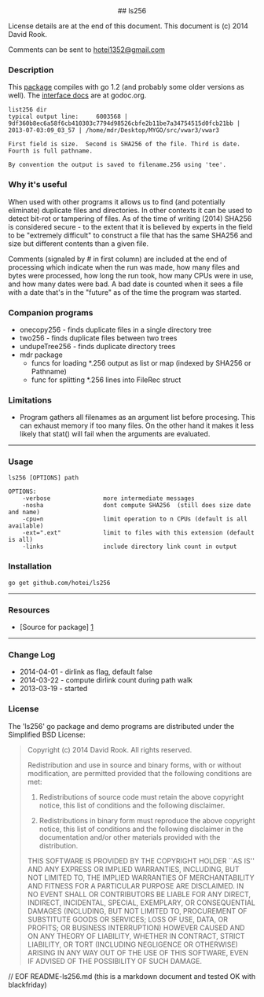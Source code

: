 
<center>
## ls256
</center>

License details are at the end of this document. 
This document is (c) 2014 David Rook.

Comments can be sent to <hotei1352@gmail.com>

### Description

This [package][1] compiles with go 1.2 (and probably some older versions as well).
The [interface docs][2] are at godoc.org.

	list256 dir
	typical output line:     6003568 | 9df360b8ec6a58f6cb410303c7794d98526cbfe2b11be7a34754515d0fcb21bb | 2013-07-03:09_03_57 | /home/mdr/Desktop/MYGO/src/vwar3/vwar3

	First field is size.  Second is SHA256 of the file. Third is date.  Fourth is full pathname.
	
	By convention the output is saved to filename.256 using 'tee'.
	
### Why it's useful

When used with other programs it allows us to find (and potentially eliminate) duplicate files and directories.  In other contexts it
can be used to detect bit-rot or tampering of files.  As of the time of writing (2014) SHA256 is considered secure - to the extent that it
is believed by experts in the field to be "extremely difficult" to construct a file that has the same SHA256 and size but different contents
than a given file.

Comments (signaled by # in first column) are included at the end of processing which indicate
when the run was made, how many files and bytes were processed, how long the run took,
how many CPUs were in use, and how many dates were bad. A bad date is counted when it sees a 
file with a date that's in the "future" as of the time the program was started.

### Companion programs
* onecopy256 - finds duplicate files in a single directory tree
* two256 - finds duplicate files between two trees
* undupeTree256 - finds duplicate directory trees
* mdr package
	* funcs for loading *.256 output as list or map (indexed by SHA256 or Pathname)  
	* func for splitting *.256 lines into FileRec struct
	
### Limitations 
	
* Program gathers all filenames as an argument list before procesing.  This can exhaust memory if too many files.  On the other hand it
makes it less likely that stat() will fail when the arguments are evaluated.

---

### Usage

```
ls256 [OPTIONS] path

OPTIONS:
	-verbose               more intermediate messages
	-nosha                 dont compute SHA256  (still does size date and name)
	-cpu=n                 limit operation to n CPUs (default is all available)
	-ext=".ext"            limit to files with this extension (default is all)
	-links                 include directory link count in output

```

### Installation

```
go get github.com/hotei/ls256
```


---

### Resources

* [Source for package] [1]

---

### Change Log

* 2014-04-01 - dirlink as flag, default false
* 2014-03-22 - compute  dirlink count during path walk
* 2013-03-19 - started

[1]: http://github.com/hotei/ls256 "github.com/hotei/ls256"
[2]: http://godoc.org/github.com/hotei/ls256 "godoc.org"

### License

The 'ls256' go package and demo programs are distributed under the Simplified BSD License:

> Copyright (c) 2014 David Rook. All rights reserved.
> 
> Redistribution and use in source and binary forms, with or without modification, are
> permitted provided that the following conditions are met:
> 
>    1. Redistributions of source code must retain the above copyright notice, this list of
>       conditions and the following disclaimer.
> 
>    2. Redistributions in binary form must reproduce the above copyright notice, this list
>       of conditions and the following disclaimer in the documentation and/or other materials
>       provided with the distribution.
> 
> THIS SOFTWARE IS PROVIDED BY THE COPYRIGHT HOLDER ``AS IS'' AND ANY EXPRESS OR IMPLIED
> WARRANTIES, INCLUDING, BUT NOT LIMITED TO, THE IMPLIED WARRANTIES OF MERCHANTABILITY AND
> FITNESS FOR A PARTICULAR PURPOSE ARE DISCLAIMED. IN NO EVENT SHALL <COPYRIGHT HOLDER> OR
> CONTRIBUTORS BE LIABLE FOR ANY DIRECT, INDIRECT, INCIDENTAL, SPECIAL, EXEMPLARY, OR
> CONSEQUENTIAL DAMAGES (INCLUDING, BUT NOT LIMITED TO, PROCUREMENT OF SUBSTITUTE GOODS OR
> SERVICES; LOSS OF USE, DATA, OR PROFITS; OR BUSINESS INTERRUPTION) HOWEVER CAUSED AND ON
> ANY THEORY OF LIABILITY, WHETHER IN CONTRACT, STRICT LIABILITY, OR TORT (INCLUDING
> NEGLIGENCE OR OTHERWISE) ARISING IN ANY WAY OUT OF THE USE OF THIS SOFTWARE, EVEN IF
> ADVISED OF THE POSSIBILITY OF SUCH DAMAGE.

// EOF README-ls256.md  (this is a markdown document and tested OK with blackfriday)
